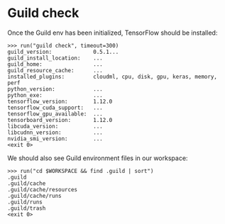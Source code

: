 # Guild check

Once the Guild env has been initialized, TensorFlow should be installed:

    >>> run("guild check", timeout=300)
    guild_version:             0.5.1...
    guild_install_location:    ...
    guild_home:                ...
    guild_resource_cache:      ...
    installed_plugins:         cloudml, cpu, disk, gpu, keras, memory, perf
    python_version:            ...
    python_exe:                ...
    tensorflow_version:        1.12.0
    tensorflow_cuda_support:   ...
    tensorflow_gpu_available:  ...
    tensorboard_version:       1.12.0
    libcuda_version:           ...
    libcudnn_version:          ...
    nvidia_smi_version:        ...
    <exit 0>

We should also see Guild environment files in our workspace:

    >>> run("cd $WORKSPACE && find .guild | sort")
    .guild
    .guild/cache
    .guild/cache/resources
    .guild/cache/runs
    .guild/runs
    .guild/trash
    <exit 0>
